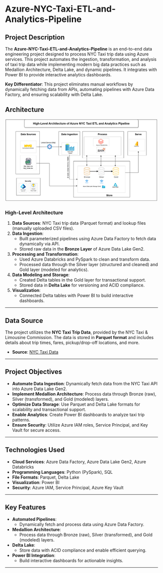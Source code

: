 # Azure-NYC-Taxi-ETL-and-Analytics-Pipeline

## Project Description
The **Azure-NYC-Taxi-ETL-and-Analytics-Pipeline** is an end-to-end data engineering project designed to process NYC Taxi trip data using Azure services. This project automates the ingestion, transformation, and analysis of taxi trip data while implementing modern big data practices such as Medallion Architecture, Delta Lake, and dynamic pipelines. It integrates with Power BI to provide interactive analytics dashboards.

**Key Differentiator**: This project eliminates manual workflows by dynamically fetching data from APIs, automating pipelines with Azure Data Factory, and ensuring scalability with Delta Lake.

## Architecture

![Architecture Diagram](./architecture/nyc_taxi_etl.png) 

### High-Level Architecture

1. **Data Sources**: NYC Taxi trip data (Parquet format) and lookup files (manually uploaded CSV files).
2. **Data Ingestion**:
   - Built parameterized pipelines using Azure Data Factory to fetch data dynamically via API.
   - Stored raw data in the **Bronze Layer** of Azure Data Lake Gen2.
3. **Processing and Transformation**:
   - Used Azure Databricks and PySpark to clean and transform data.
   - Processed data through the Silver layer (structured and cleaned) and Gold layer (modeled for analytics).
4. **Data Modeling and Storage**:
   - Created Delta tables in the Gold layer for transactional support.
   - Stored data in **Delta Lake** for versioning and ACID compliance.
5. **Visualization**:
   - Connected Delta tables with Power BI to build interactive dashboards.

---

## Data Source
The project utilizes the **NYC Taxi Trip Data**, provided by the NYC Taxi & Limousine Commission. The data is stored in **Parquet format** and includes details about trip times, fares, pickup/drop-off locations, and more.

- **Source**: [NYC Taxi Data](https://www.nyc.gov/site/tlc/about/tlc-trip-record-data.page)

---

## Project Objectives
- **Automate Data Ingestion**: Dynamically fetch data from the NYC Taxi API into Azure Data Lake Gen2.
- **Implement Medallion Architecture**: Process data through Bronze (raw), Silver (transformed), and Gold (modeled) layers.
- **Optimize Data Storage**: Use Parquet and Delta Lake formats for scalability and transactional support.
- **Enable Analytics**: Create Power BI dashboards to analyze taxi trip patterns.
- **Ensure Security**: Utilize Azure IAM roles, Service Principal, and Key Vault for secure access.

---

## Technologies Used
- **Cloud Services**: Azure Data Factory, Azure Data Lake Gen2, Azure Databricks
- **Programming Languages**: Python (PySpark), SQL
- **File Formats**: Parquet, Delta Lake
- **Visualization**: Power BI
- **Security**: Azure IAM, Service Principal, Azure Key Vault

---


## Key Features
- **Automated Pipelines**:
  - Dynamically fetch and process data using Azure Data Factory.
- **Medallion Architecture**:
  - Process data through Bronze (raw), Silver (transformed), and Gold (modeled) layers.
- **Delta Lake**:
  - Store data with ACID compliance and enable efficient querying.
- **Power BI Integration**:
  - Build interactive dashboards for actionable insights.

---
